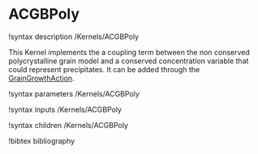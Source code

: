 # ACGBPoly

!syntax description /Kernels/ACGBPoly

This Kernel implements the a coupling term between the non conserved polycrystalline
grain model and a conserved concentration variable that could represent precipitates.
It can be added through the [GrainGrowthAction](/GrainGrowthAction.md).

!syntax parameters /Kernels/ACGBPoly

!syntax inputs /Kernels/ACGBPoly

!syntax children /Kernels/ACGBPoly

!bibtex bibliography
